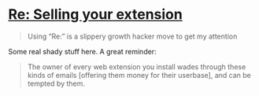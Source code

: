 # [Re: Selling your extension](https://ericwbailey.website/published/re-selling-your-extension/)

> Using “Re:” is a slippery growth hacker move to get my attention 

Some real shady stuff here. A great reminder:

> The owner of every web extension you install wades through these kinds of emails [offering them money for their userbase], and can be tempted by them.